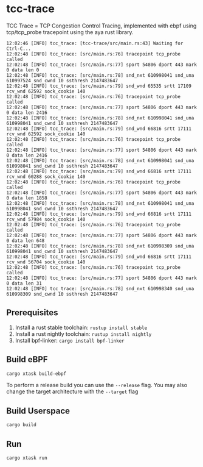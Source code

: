 # tcc-trace

TCC Trace = TCP Congestion Control Tracing, implemented with ebpf using tcp/tcp_probe tracepoint using the aya rust library.

```
12:02:46 [INFO] tcc_trace: [tcc-trace/src/main.rs:43] Waiting for Ctrl-C...
12:02:48 [INFO] tcc_trace: [src/main.rs:76] tracepoint tcp_probe called
12:02:48 [INFO] tcc_trace: [src/main.rs:77] sport 54806 dport 443 mark 0 data len 0
12:02:48 [INFO] tcc_trace: [src/main.rs:78] snd_nxt 610998041 snd_una 610997524 snd_cwnd 10 ssthresh 2147483647
12:02:48 [INFO] tcc_trace: [src/main.rs:79] snd_wnd 65535 srtt 17109 rcv_wnd 62592 sock_cookie 140
12:02:48 [INFO] tcc_trace: [src/main.rs:76] tracepoint tcp_probe called
12:02:48 [INFO] tcc_trace: [src/main.rs:77] sport 54806 dport 443 mark 0 data len 2416
12:02:48 [INFO] tcc_trace: [src/main.rs:78] snd_nxt 610998041 snd_una 610998041 snd_cwnd 10 ssthresh 2147483647
12:02:48 [INFO] tcc_trace: [src/main.rs:79] snd_wnd 66816 srtt 17111 rcv_wnd 62592 sock_cookie 140
12:02:48 [INFO] tcc_trace: [src/main.rs:76] tracepoint tcp_probe called
12:02:48 [INFO] tcc_trace: [src/main.rs:77] sport 54806 dport 443 mark 0 data len 2416
12:02:48 [INFO] tcc_trace: [src/main.rs:78] snd_nxt 610998041 snd_una 610998041 snd_cwnd 10 ssthresh 2147483647
12:02:48 [INFO] tcc_trace: [src/main.rs:79] snd_wnd 66816 srtt 17111 rcv_wnd 60288 sock_cookie 140
12:02:48 [INFO] tcc_trace: [src/main.rs:76] tracepoint tcp_probe called
12:02:48 [INFO] tcc_trace: [src/main.rs:77] sport 54806 dport 443 mark 0 data len 1858
12:02:48 [INFO] tcc_trace: [src/main.rs:78] snd_nxt 610998041 snd_una 610998041 snd_cwnd 10 ssthresh 2147483647
12:02:48 [INFO] tcc_trace: [src/main.rs:79] snd_wnd 66816 srtt 17111 rcv_wnd 57984 sock_cookie 140
12:02:48 [INFO] tcc_trace: [src/main.rs:76] tracepoint tcp_probe called
12:02:48 [INFO] tcc_trace: [src/main.rs:77] sport 54806 dport 443 mark 0 data len 648
12:02:48 [INFO] tcc_trace: [src/main.rs:78] snd_nxt 610998309 snd_una 610998041 snd_cwnd 10 ssthresh 2147483647
12:02:48 [INFO] tcc_trace: [src/main.rs:79] snd_wnd 66816 srtt 17111 rcv_wnd 56704 sock_cookie 140
12:02:48 [INFO] tcc_trace: [src/main.rs:76] tracepoint tcp_probe called
12:02:48 [INFO] tcc_trace: [src/main.rs:77] sport 54806 dport 443 mark 0 data len 31
12:02:48 [INFO] tcc_trace: [src/main.rs:78] snd_nxt 610998340 snd_una 610998309 snd_cwnd 10 ssthresh 2147483647
```

## Prerequisites

1. Install a rust stable toolchain: `rustup install stable`
1. Install a rust nightly toolchain: `rustup install nightly`
1. Install bpf-linker: `cargo install bpf-linker`

## Build eBPF

```bash
cargo xtask build-ebpf
```

To perform a release build you can use the `--release` flag.
You may also change the target architecture with the `--target` flag

## Build Userspace

```bash
cargo build
```

## Run

```bash
cargo xtask run
```
